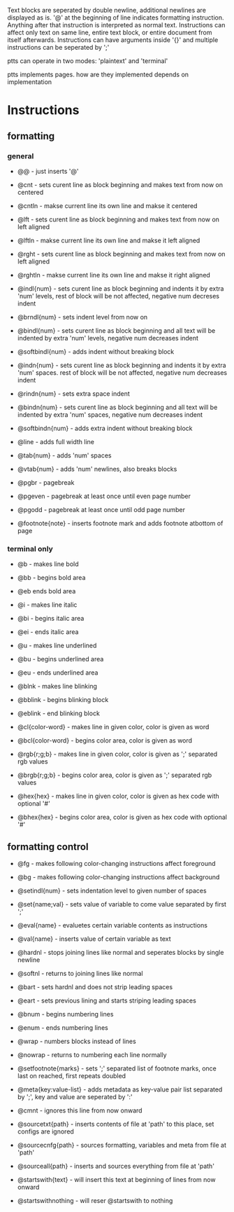 Text blocks are seperated by double newline, additional newlines are displayed
as is. '@' at the beginning of line indicates formatting instruction. Anything
after that instruction is interpreted as normal text. Instructions can affect
only text on same line, entire text block, or entire document from itself
afterwards. Instructions can have arguments inside '{}' and multiple
instructions can be seperated by ';'

ptts can operate in two modes: 'plaintext' and 'terminal'

ptts implements pages. how are they implemented depends on implementation

# Instructions

## formatting

### general
- @@ - just inserts '@'

- @cnt - sets curent line as block beginning and makes text from now on centered
- @cntln - makse current line its own line and makse it centered
- @lft - sets curent line as block beginning and makes text from now on left aligned
- @lftln - makse current line its own line and makse it left aligned
- @rght - sets curent line as block beginning and makes text from now on left aligned
- @rghtln - makse current line its own line and makse it right aligned

- @indl{num} - sets curent line as block beginning and indents it by extra 'num'
levels, rest of block will be not affected, negative num decreses indent
- @brndl{num} - sets indent level from now on
- @bindl{num} - sets curent line as block beginning and all text will be
indented by extra 'num' levels, negative num decreases indent
- @softbindl{num} - adds indent without breaking block
- @indn{num} - sets curent line as block beginning and indents it by extra 'num'
spaces. rest of block will be not affected, negative num decreases indent
- @rindn{num} - sets extra space indent
- @bindn{num} - sets curent line as block beginning and all text will be
indented by extra 'num' spaces, negative num decreases indent
- @softbindn{num} - adds extra indent without breaking block

- @line - adds full width line
- @tab{num} - adds 'num' spaces
- @vtab{num} - adds 'num' newlines, also breaks blocks

- @pgbr - pagebreak
- @pgeven - pagebreak at least once until even page number
- @pgodd - pagebreak at least once until odd page number
- @footnote{note} - inserts footnote mark and adds footnote atbottom of page

### terminal only
- @b - makes line bold
- @bb - begins bold area
- @eb ends bold area
- @i - makes line italic
- @bi - begins italic area
- @ei - ends italic area
- @u - makes line underlined
- @bu - begins underlined area
- @eu - ends underlined area
- @blnk - makes line blinking
- @bblink - begins blinking block
- @eblink - end blinking block

- @cl{color-word} - makes line in given color, color is given as word
- @bcl{color-word} - begins color area, color is given as word
- @rgb{r;g;b} - makes line in given color, color is given as ';' separated rgb values
- @brgb{r;g;b} - begins color area, color is given as ';' separated rgb values
- @hex{hex} - makes line in given color, color is given as hex code with optional '#'
- @bhex{hex} - begins color area, color is given as hex code with optional '#' 

## formatting control
- @fg - makes following color-changing instructions affect foreground
- @bg - makes following color-changing instructions affect background
- @setindl{num} - sets indentation level to given number of spaces

- @set{name;val} - sets value of variable to come value separated by first ';'
- @eval{name} - evaluetes certain variable contents as instructions
- @val{name} - inserts value of certain variable as text

- @hardnl - stops joining lines like normal and seperates blocks by single newline
- @softnl - returns to joining lines like normal

- @bart - sets hardnl and does not strip leading spaces
- @eart - sets previous lining and starts striping leading spaces

- @bnum - begins numbering lines
- @enum - ends numbering lines

- @wrap - numbers blocks instead of lines
- @nowrap - returns to numbering each line normally

- @setfootnote{marks} - sets ';' separated list of footnote marks, once last on
reached, first repeats doubled

- @meta{key:value-list} - adds metadata as key-value pair list separated by ';', key and value are seperated by ':'

- @cmnt - ignores this line from now onward

- @sourcetxt{path} - inserts contents of file at 'path' to this place, set configs are ignored
- @sourcecnfg{path} - sources formatting, variables and meta from file at 'path'
- @sourceall{path} - inserts and sources everything from file at 'path'

- @startswith{text} - will insert this text at beginning of lines from now onward
- @startswithnothing - will reser @startswith to nothing

